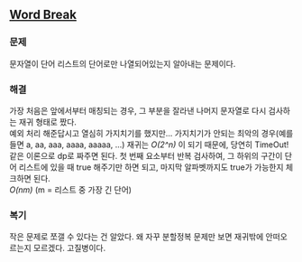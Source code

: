 ## [Word Break](https://leetcode.com/problems/word-break/description/?envType=problem-list-v2&envId=rab78cw1)

### 문제
문자열이 단어 리스트의 단어로만 나열되어있는지 알아내는 문제이다.

### 해결
가장 처음은 앞에서부터 매칭되는 경우, 그 부분을 잘라낸 나머지 문자열로 다시 검사하는 재귀 형태로 짰다.<br/>
예외 처리 해준답시고 열심히 가지치기를 했지만... 가지치기가 안되는 최악의 경우(예를 들면 a, aa, aaa, aaaa, aaaaa, ...) 재귀는 *O(2^n)* 이 되기 때문에, 당연히 TimeOut!<br/>
같은 이론으로 dp로 짜주면 된다. 첫 번째 요소부터 반복 검사하여, 그 하위의 구간이 단어 리스트에 있을 때 true 해주기만 하면 되고, 마지막 알파벳까지도 true가 가능한지 체크하면 된다.<br/>
*O(nm)* (m = 리스트 중 가장 긴 단어)

### 복기
작은 문제로 쪼갤 수 있다는 건 알았다. 왜 자꾸 분할정복 문제만 보면 재귀밖에 안떠오르는지 모르겠다. 고질병이다.<br/>
